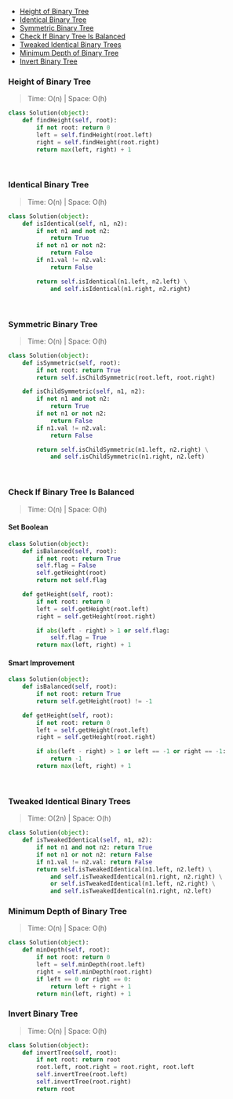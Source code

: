 

<!-- GFM-TOC -->
* [Height of Binary Tree](#height-of-binary-tree)
* [Identical Binary Tree](#identical-binary-tree)
* [Symmetric Binary Tree](#symmetric-binary-tree)
* [Check If Binary Tree Is Balanced](#check-if-binary-tree-is-balanced)
* [Tweaked Identical Binary Trees](#tweaked-identical-binary-tree)
* [Minimum Depth of Binary Tree](#minimum-depth-of-binary-tree)
* [Invert Binary Tree](#invert-binary-tree)




### Height of Binary Tree

> Time: O(n) | Space: O(h)

```python
class Solution(object):
    def findHeight(self, root):
        if not root: return 0
        left = self.findHeight(root.left)
        right = self.findHeight(root.right)
        return max(left, right) + 1
```

<br>

###  Identical Binary Tree
> Time: O(n) | Space: O(h)

```python
class Solution(object):
    def isIdentical(self, n1, n2):
        if not n1 and not n2:
            return True
        if not n1 or not n2:
            return False
        if n1.val != n2.val:
            return False

        return self.isIdentical(n1.left, n2.left) \
            and self.isIdentical(n1.right, n2.right)
```
<br>

### Symmetric Binary Tree
> Time: O(n) | Space: O(h)

```python
class Solution(object):
    def isSymmetric(self, root):
        if not root: return True
        return self.isChildSymmetric(root.left, root.right)

    def isChildSymmetric(self, n1, n2):
        if not n1 and not n2:
            return True
        if not n1 or not n2:
            return False
        if n1.val != n2.val:
            return False

        return self.isChildSymmetric(n1.left, n2.right) \
            and self.isChildSymmetric(n1.right, n2.left)
```

<br>

### Check If Binary Tree Is Balanced
> Time: O(n) | Space: O(h)

#### Set Boolean
```python
class Solution(object):
    def isBalanced(self, root):
        if not root: return True
        self.flag = False
        self.getHeight(root)
        return not self.flag

    def getHeight(self, root):
        if not root: return 0
        left = self.getHeight(root.left)
        right = self.getHeight(root.right)

        if abs(left - right) > 1 or self.flag:
            self.flag = True
        return max(left, right) + 1

```

#### Smart Improvement

```python
class Solution(object):
    def isBalanced(self, root):
        if not root: return True
        return self.getHeight(root) != -1

    def getHeight(self, root):
        if not root: return 0
        left = self.getHeight(root.left)
        right = self.getHeight(root.right)

        if abs(left - right) > 1 or left == -1 or right == -1:
            return -1
        return max(left, right) + 1

```

<br>


### Tweaked Identical Binary Trees
> Time: O(2n) | Space: O(h)

```python
class Solution(object):
    def isTweakedIdentical(self, n1, n2):
        if not n1 and not n2: return True
        if not n1 or not n2: return False
        if n1.val != n2.val: return False
        return self.isTweakedIdentical(n1.left, n2.left) \
            and self.isTweakedIdentical(n1.right, n2.right) \
            or self.isTweakedIdentical(n1.left, n2.right) \
            and self.isTweakedIdentical(n1.right, n2.left)

```


### Minimum Depth of Binary Tree
> Time: O(n) | Space: O(h)

```python
class Solution(object):
    def minDepth(self, root):
        if not root: return 0
        left = self.minDepth(root.left)
        right = self.minDepth(root.right)
        if left == 0 or right == 0:
            return left + right + 1
        return min(left, right) + 1
```


### Invert Binary Tree
> Time: O(n) | Space: O(h)

```python
class Solution(object):
    def invertTree(self, root):
        if not root: return root
        root.left, root.right = root.right, root.left
        self.invertTree(root.left)
        self.invertTree(root.right)
        return root

```
